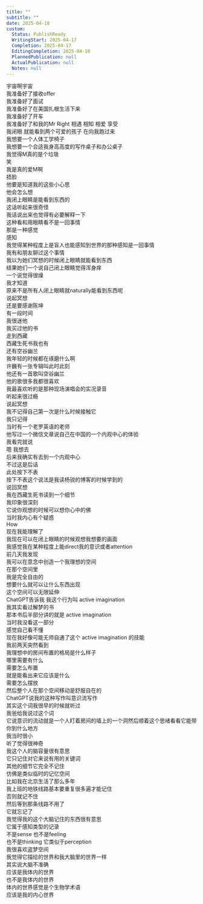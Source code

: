 ```yaml
---
title: ""
subtitle: ""
date: 2025-04-18
custom:
  Status: PublishReady
  WritingStart: 2025-04-17
  Completion: 2025-04-17
  EditingCompletion: 2025-04-18
  PlannedPublication: null
  ActualPublication: null
  Notes: null
---    
```

宇宙啊宇宙  
我准备好了接收offer  
我准备好了面试  
我准备好了在美国扎根生活下来  
我准备好了开车  
我准备好了和我的Mr Right 相遇 相知 相爱 享受  
我闭眼 就能看到两个可爱的孩子 在向我跑过来    
我想要一个人体工学椅子  
我想要一个合适我身高高度的写作桌子和办公桌子    
我觉得M真的是个垃圾  
笑  
我是真的爱M啊  
捂脸  
他要是知道我的这些小心思  
他会怎么想    
我闭上眼睛是能看到东西的  
这话听起来很奇怪  
我话说出来也觉得有必要解释一下  
这种看和用眼睛看不是一回事情  
那是一种感觉  
感知  
我觉得某种程度上是盲人也能感知到世界的那种感知是一回事情  
我有和朋友聊过这个事情  
我以为她们冥想的时候闭上眼睛就能看到东西  
结果她们一个说自己闭上眼睛觉得浑身痒  
一个说觉得很燥  
我才知道  
原来不是所有人闭上眼睛就naturally能看到东西呢    
说起冥想  
还是要感谢陈坤  
有一段时间  
我很迷他  
我买过他的书  
走到西藏  
西藏生死书我也有  
还有空谷幽兰  
我年轻的时候都在琢磨什么啊    
许巍有一张专辑叫此时此刻  
他还有一首歌叫空谷幽兰  
他的歌很多我都很喜欢  
我最喜欢听的是那种现场演唱会的实况录音  
听起来很过瘾    
说起冥想  
我不记得自己第一次是什么时候接触它  
我只记得  
当时有一个老罗英语的老师  
他写过一个微信文章说自己在中国的一个内观中心的体验  
我看完就说  
嗯 我想去  
后来我确实有去到一个内观中心  
不过这是后话  
此处按下不表  
按下不表这个说法是我读杨锐的博客的时候学到的    
说回冥想  
我在西藏生死书读到一个细节  
我印象很深刻  
它说你观想的时候可以想你心中的佛  
当时我内心有个疑惑  
How  
现在我能理解了  
我现在可以在闭上眼睛的时候观想我想要的画面  
我感觉我在某种程度上能direct我的意识或者attention    
前几天我发现  
我可以在意念中创造一个我理想的空间  
在那个空间里  
我是完全自由的  
想要什么就可以让什么东西出现  
这个空间可以无限延伸  
ChatGPT告诉我 我这个行为叫 active imagination    
我其实看过解梦的书  
那本书后半部分讲的就是 active imagination  
当时我没看这一部分  
感觉自己看不懂  
现在我好像可能无师自通了这个 active imagination 的技能    
我前两天突然看到  
我理想中的房间布置的格局是什么样子  
哪里需要有什么  
需要怎么布置  
就是能看出来它应该是什么  
需要怎么摆放  
然后整个人在那个空间移动是舒服自在的    
ChatGPT说我的这种写作叫意识流写作  
其实这个词我很早的时候就听过  
我爸给我说过这个词  
它说意识的流动就是一个人盯着房间的墙上的一个洞然后顺着这个思绪看看它能带你到什么地方  
我当时很小  
听了觉得很神奇    
我这个人的脑容量很有意思  
它只记住对它来说有用的关键词  
其他的细节它完全不记住  
仿佛是类似临时的记忆空间  
比如我在北京生活了那么多年  
我上班的地铁线路基本要重复很多遍才能记住  
否则就记不住  
然后等到那条线路不用了  
它就忘记了  
我觉得我的这个大脑记住的东西很有意思  
它属于感知类型的记录  
不是sense 也不是feeling  
也不是thinking 它类似于perception  
我很喜欢盗梦空间  
我觉得它描绘的世界和我大脑里的世界一样  
其实说大脑不准确  
应该是我体内的世界  
也不是我体内的世界  
体内的世界感觉是个生物学术语  
应该是我的内心世界    

